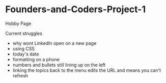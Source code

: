 # Founders-and-Coders-Project-1
Hobby Page


Current struggles 
- why wont LinkedIn open on a new page 
- using CSS
- today's date
- formatting on a phone 
- numbers and bullets still lining up on the left
- linking the topics back to the menu edits the URL and means you can't refresh
